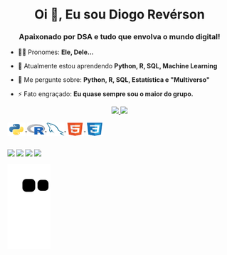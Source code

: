 <h1 align="center">Oi 👋, Eu sou Diogo Revérson</h1>
<h3 align="center">Apaixonado por DSA e tudo que envolva o mundo digital!</h3>

- 🧍‍♂️ Pronomes: **Ele, Dele...**

- 🌱 Atualmente estou aprendendo **Python, R, SQL, Machine Learning**

- 💬 Me pergunte sobre: **Python, R, SQL, Estatística e "Multiverso"**

- ⚡ Fato engraçado: **Eu quase sempre sou o maior do grupo.**
<div align="center">
  <a href="https://github.com/diogoreverson">
  <img height="180em" src="https://github-readme-stats.vercel.app/api?username=diogoreverson&show_icons=true&theme=dark&include_all_commits=true&count_private=true"/>
  <img height="180em" src="https://github-readme-stats.vercel.app/api/top-langs/?username=diogoreverson&layout=compact&langs_count=7&theme=dark"/>
</div>

<div style="display: inline_block"><br>
  
  <img align="center" alt="diogo-Python" height="30" width="40" src="https://raw.githubusercontent.com/devicons/devicon/master/icons/python/python-original.svg">
  <img align="center" alt="diogo-CSS" height="30" width="40" src="https://raw.githubusercontent.com/devicons/devicon/master/icons/r/r-original.svg">
  <img align="center" alt="diogo-HTML" height="30" width="40" src="https://raw.githubusercontent.com/devicons/devicon/master/icons/mysql/mysql-original.svg">
  <img align="center" alt="diogo-CSS" height="30" width="40" src="https://raw.githubusercontent.com/devicons/devicon/master/icons/html5/html5-original.svg">
  <img align="center" alt="diogo-CSS" height="30" width="40" src="https://raw.githubusercontent.com/devicons/devicon/master/icons/css3/css3-original.svg">
    
</div>
 
##
  
<div> 
   <a href="https://www.linkedin.com/in/diogo-reverson/" target="_blank"><img src="https://img.shields.io/badge/-LinkedIn-%230077B5?style=for-the-badge&logo=linkedin&logoColor=white" target="_blank"></a>
  <a href = "mailto:diogo.reverson.oliveira@gmail.com"><img src="https://img.shields.io/badge/-Gmail-%23333?style=for-the-badge&logo=gmail&logoColor=white" target="_blank"></a>
   <a href="https://www.instagram.com/diogo_reverson" target="_blank"><img src="https://img.shields.io/badge/-Instagram-%23E4405F?style=for-the-badge&logo=instagram&logoColor=white" target="_blank"></a>
  <a href="https://www.youtube.com/channel/UCSmlLCrRFx1mKANV4CKUTow" target="_blank"><img src="https://img.shields.io/badge/YouTube-FF0000?style=for-the-badge&logo=youtube&logoColor=white" target="_blank"></a>
 
  
  
  
  
![snake gif](https://github.com/Formandodev/Formandodev/blob/output/github-contribution-grid-snake.svg)
<!--

